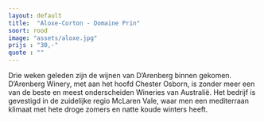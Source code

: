 ```yaml
---
layout: default
title:  "Aloxe-Corton - Domaine Prin"
soort: rood
image: "assets/aloxe.jpg"
prijs : "30,-"
quote : ""
---
```


Drie weken geleden zijn de wijnen van D’Arenberg binnen gekomen. D’Arenberg Winery, met aan het hoofd Chester Osborn, is zonder meer een van de beste en meest onderscheiden Wineries van Australië. Het bedrijf is gevestigd in de zuidelijke regio McLaren Vale, waar men een mediterraan klimaat met hete droge zomers en natte koude winters heeft.
